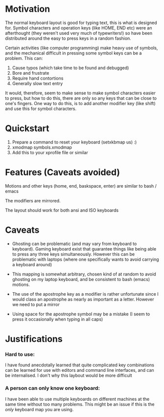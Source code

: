 # Motivation

The normal keyboard layout is good for typing text, this is what is designed for.
Symbol characters and operation keys (like HOME, END etc) were an afterthought
(they weren't used very much of typewriters!) so have been distributed around
the easy to press keys in a random fashion.

Certain activities (like computer programming) make heavy use of symbols, and
the mechanical difficult in pressing some symbol keys can be a problem.
This can:

1. Cause typos (which take time to be found and debugged)
1. Bore and frustrate
1. Require hand contortions
1. Generally slow text entry

It would, therefore, seem to make sense to make symbol characters easier to 
press, but how to do this, there are only so any keys that can be close
to one's fingers. One way to do this, is to add another modifier key
 (like shift) and use this for symbol characters.

# Quickstart

1. Prepare a command to reset your keyboard (setxkbmap us) :)
1. xmodmap symbols.xmodmap
1. Add this to your xprofile file or similar

# Features (Caveats avoided)

Motions and other keys (home, end, baskspace, enter) are similar to bash / emacs

The modifiers are mirrored.

The layout should work for both ansi and ISO keyboards

# Caveats

* Ghosting can be problematic (and may vary from keyboard to keyboard). Gaming keyboard exist that guarantee things like being able to press any three keys simultaneously. However this can be problematic with laptops (where one specifically wants to avoid carrying a keyboard around)
  
* This mapping is somewhat arbitrary, chosen kind of at random to avoid 
   ghosting on my laptop keyboard, and be consistent to bash (emacs) motions.

* The use of the apostrophe key as a modifier is rather unfortunate since
I would class an apostrophe as nearly as important as a letter. However
we need to put a mirror 

* Using space for the apostrophe symbol may be a mistake (I seem to press it occasionally when typing in all caps)

# Justifications

### Hard to use:

I have found anecdotally learned that quite complicated 
key combinations can be learned for use with editors and command line 
interfaces, and can be internalised. I don't why this laybout
would be more difficult 

### A person can only know one keyboard: 

I have been able to use multiple
keyboards on different machines at the same time without too many
problems. This might be an issue if this is the *only* keyboard
map you are using.
